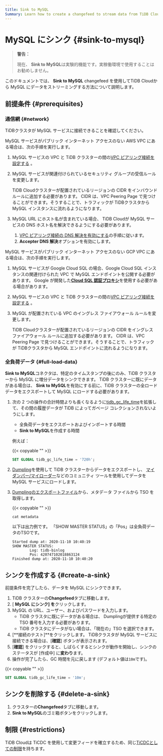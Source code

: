 ```yaml
---
title: Sink to MySQL
Summary: Learn how to create a changefeed to stream data from TiDB Cloud to MySQL.
---
```


# MySQL にシンク {#sink-to-mysql}

> **警告：**
>
> 現在、 **Sink to MySQL**は実験的機能です。実稼働環境で使用することはお勧めしません。

このドキュメントでは、 **Sink to MySQL** changefeed を使用してTiDB Cloudから MySQL にデータをストリーミングする方法について説明します。

## 前提条件 {#prerequisites}

### 通信網 {#network}

TiDBクラスタが MySQL サービスに接続できることを確認してください。

MySQL サービスがパブリック インターネット アクセスのない AWS VPC にある場合は、次の手順を実行します。

1.  MySQL サービスの VPC と TiDB クラスターの間の[VPC ピアリング接続を設定する](/tidb-cloud/set-up-vpc-peering-connections.md) 。

2.  MySQL サービスが関連付けられているセキュリティ グループの受信ルールを変更します。

    TiDB Cloudクラスターが配置されているリージョンの CIDR をインバウンド ルールに追加する必要があります。 CIDR は、VPC Peering Page で見つけることができます。そうすることで、トラフィックが TiDBクラスタから MySQL インスタンスに流れるようになります。

3.  MySQL URL にホスト名が含まれている場合、 TiDB Cloudが MySQL サービスの DNS ホスト名を解決できるようにする必要があります。

    1.  [VPC ピアリング接続の DNS 解決を有効にする](https://docs.aws.amazon.com/vpc/latest/peering/modify-peering-connections.html#vpc-peering-dns)の手順に従います。
    2.  **Accepter DNS 解決**オプションを有効にします。

MySQL サービスがパブリック インターネット アクセスのない GCP VPC にある場合は、次の手順を実行します。

1.  MySQL サービスが Google Cloud SQL の場合、Google Cloud SQL インスタンスの関連付けられた VPC で MySQL エンドポイントを公開する必要があります。 Google が開発した[**Cloud SQL 認証プロキシ**](https://cloud.google.com/sql/docs/mysql/sql-proxy)を使用する必要がある場合があります。
2.  MySQL サービスの VPC と TiDB クラスターの間の[VPC ピアリング接続を設定する](/tidb-cloud/set-up-vpc-peering-connections.md) 。
3.  MySQL が配置されている VPC のイングレス ファイアウォール ルールを変更します。

    TiDB Cloudクラスターが配置されているリージョンの CIDR をイングレス ファイアウォール ルールに追加する必要があります。 CIDR は、VPC Peering Page で見つけることができます。そうすることで、トラフィックが TiDBクラスタから MySQL エンドポイントに流れるようになります。

### 全負荷データ {#full-load-data}

**Sink to MySQL**コネクタは、特定のタイムスタンプの後にのみ、TiDB クラスターから MySQL に増分データをシンクできます。 TiDB クラスターに既にデータがある場合は、 <strong>Sink to MySQL</strong>を有効にする前に、TiDB クラスターの全ロード データをエクスポートして MySQL にロードする必要があります。

1.  次の 2 つの操作の合計時間よりも長くなるように[tidb_gc_life_time](https://docs.pingcap.com/tidb/stable/system-variables#tidb_gc_life_time-new-in-v50)を拡張して、その間の履歴データが TiDB によってガベージ コレクションされないようにします。

    -   全負荷データをエクスポートおよびインポートする時間
    -   **Sink to MySQL**を作成する時間

    例えば：

    {{< copyable "" >}}

    ```sql
    SET GLOBAL tidb_gc_life_time = '720h';
    ```

2.  [Dumpling](/dumpling-overview.md)を使用して TiDB クラスターからデータをエクスポートし、 [マイダンパー/マイローダー](https://centminmod.com/mydumper.html)などのコミュニティ ツールを使用してデータを MySQL サービスにロードします。

3.  [Dumplingのエクスポートファイル](/dumpling-overview.md#format-of-exported-files)から、メタデータ ファイルから TSO を取得します。

    {{< copyable "" >}}

    ```shell
    cat metadata
    ```

    以下は出力例です。 「SHOW MASTER STATUS」の「Pos」は全負荷データのTSOです。

    ```
    Started dump at: 2020-11-10 10:40:19
    SHOW MASTER STATUS:
            Log: tidb-binlog
            Pos: 420747102018863124
    Finished dump at: 2020-11-10 10:40:20
    ```

## シンクを作成する {#create-a-sink}

前提条件を完了したら、データを MySQL にシンクできます。

1.  TiDB クラスターの**Changefeed**タブに移動します。
2.  [ **MySQL にシンク] を**クリックします。
3.  MySQL の URL、ユーザー、およびパスワードを入力します。
    -   TiDB クラスタに既にデータがある場合は、 Dumplingが提供する特定の TSO 番号を入力する必要があります。
    -   TiDB クラスタにデータがない場合は、「現在の」TSO を選択できます。
4.  [**接続のテスト]**をクリックします。 TiDBクラスタが MySQL サービスに接続できる場合は、[<strong>確認</strong>] ボタンが表示されます。
5.  [**確認**] をクリックすると、しばらくするとシンクが動作を開始し、シンクのステータスが [作成中] に<strong>変わり</strong>ます。
6.  操作が完了したら、GC 時間を元に戻します (デフォルト値は`10m`です)。

{{< copyable "" >}}

```sql
SET GLOBAL tidb_gc_life_time = '10m';
```

## シンクを削除する {#delete-a-sink}

1.  クラスターの**Changefeed**タブに移動します。
2.  **Sink to MySQL**のゴミ箱ボタンをクリックします。

## 制限 {#restrictions}

TiDB Cloudは TiCDC を使用して変更フィードを確立するため、同じ[TiCDCとしての制限](https://docs.pingcap.com/tidb/stable/ticdc-overview#restrictions)を持ちます。
